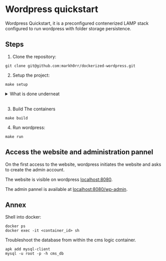 # Wordpress quickstart 

Wordpress Quickstart, it is a preconfigured contenerized LAMP stack configured to run wordpress with folder storage persistence. 

## Steps 

1. Clone the repository:
```
git clone git@github.com:markh0rr/dockerized-wordpress.git
```

2. Setup the project:
```
make setup
```

<details>
<summary>What is done underneat</summary>

1. Download the wordpress software as a zip from [wordpress.org/download](https://fr.wordpress.org/download/).

2. Unzips the wordpress zip and store the resulting folder in the logic folder `logic/` as a folder named `wordpress`.


3. Creates a public key:
```
ssh-keygen -t rsa -m PEM -b 4096 -C "wordpress_cms" -f ./admin/.keys/cms.key -N ""
```

4. Create self signed ssl certificates:
```
openssl req -new -key admin/.keys/cms.key -out admin/certificates/crm.csr
openssl x509 -req -in admin/certificates/crm.csr -signkey admin/.keys/cms.key -out admin/certificates/cms.crt -days 365
```

5. Adds the content of `./debug/wp-config.php` to `logic/wordpress/wp-config.php`. This enables the error logs to be visible in `wp-content/debug.log`.
</details>

<br/>

3. Build The containers
```
make build
```

4. Run wordpress:
```
make run
```

## Access the website and administration pannel

On the first access to the website, wordpress initiates the website and asks to create the admin account.

The website is visible on wordpress [localhost:8080](http://localhost:8080).

The admin pannel is available at [localhost:8080/wp-admin](http://localhost:8080/wp-admin).

## Annex

Shell into docker: 
```
docker ps 
docker exec -it <container_id> sh 
```

Troubleshoot the database from within the cms logic container. 
```
apk add mysql-client
mysql -u root -p -h cms_db
```
